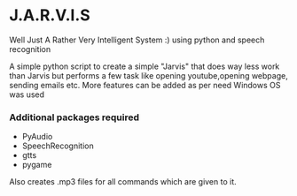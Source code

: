 # J.A.R.V.I.S
Well Just A Rather Very Intelligent System :) using python and speech recognition

A simple python script to create a simple "Jarvis" that does way less work than Jarvis but performs a few task like opening youtube,opening webpage, sending emails etc.
More features can be added as per need
Windows OS was used
<h3>Additional packages required</h3> 
<ul>
<li>PyAudio</li>
<li>SpeechRecognition</li>
<li>gtts</li>
<li>pygame</li>
</ul>

Also creates .mp3 files for all commands which are given to it.
